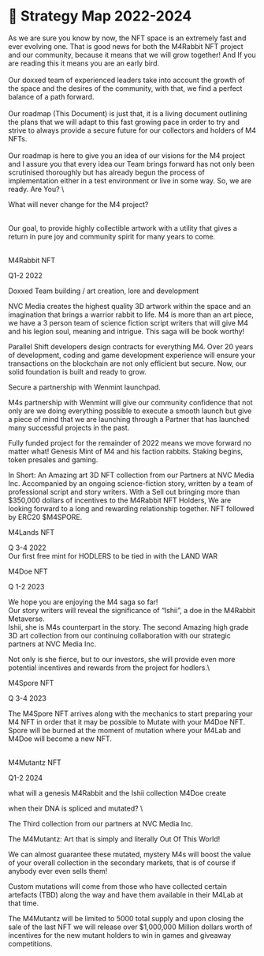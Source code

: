 # 📑 Strategy Map 2022-2024

As we are sure you know by now, the NFT space is an extremely fast and ever evolving one. That is good news for both the M4Rabbit NFT project and our community, because it means that we will grow together!  And If you are reading this it means you are an early bird.\
\
Our doxxed team of experienced leaders take into account the growth of the space and the desires of the community, with that, we find a perfect balance of a path forward.\
\
Our roadmap (This Document) is just that, it is a living document outlining the plans that we will adapt to this fast growing pace in order to try and strive to always provide a secure future for our collectors and holders of M4 NFTs.\
\
Our roadmap is here to give you an idea of our visions for the M4 project and I assure you that every idea our Team brings forward has not only been scrutinised thoroughly but has already begun the process of implementation either in a test environment or live in some way. So, we are ready.  Are You? \


What will never change for the M4 project?&#x20;

\
Our goal, to provide highly collectible artwork with a utility that gives a return in pure joy and community spirit for many years to come.&#x20;

\
M4Rabbit NFT

Q1-2 2022



Doxxed Team building / art creation, lore and development

NVC Media creates the highest quality 3D artwork within the space and an imagination that brings a warrior rabbit to life. M4 is more than an art piece, we have a 3 person team of science fiction script writers that will give M4 and his legion soul, meaning and intrigue. This saga will be book worthy!&#x20;

Parallel Shift developers design contracts for everything M4. Over 20 years of development, coding and game development experience will ensure your transactions on the blockchain are not only efficient but secure. Now, our solid foundation is built and ready to grow.

Secure a partnership with Wenmint launchpad.&#x20;

M4s partnership with Wenmint will give our community confidence that not only are we doing everything possible to execute a smooth launch but give a piece of mind that we are launching through a Partner that has launched many successful projects in the past.

Fully funded project for the remainder of 2022 means we move forward no matter what! Genesis Mint of M4 and his faction rabbits. Staking begins, token presales and gaming.&#x20;

In Short: An Amazing art 3D NFT collection from our Partners at NVC Media Inc.  Accompanied by an ongoing science-fiction story, written by a team of professional script and story writers.  With a Sell out bringing more than $350,000 dollars of incentives to the M4Rabbit NFT Holders, We are looking forward to a long and rewarding relationship together. NFT followed by ERC20 $M4SPORE.



M4Lands NFT

Q 3-4 2022\
Our first free mint for HODLERS to be tied in with the LAND WAR



M4Doe NFT

Q 1-2 2023

We hope you are enjoying the M4 saga so far!\
Our story writers will reveal the significance of “Ishii”, a doe in the M4Rabbit Metaverse. \
Ishii, she is M4s counterpart in the story. The second Amazing high grade 3D art collection from our continuing collaboration with our strategic partners at NVC Media Inc.&#x20;

Not only is she fierce, but to our investors, she will provide even more potential incentives and rewards from the project for hodlers.\


M4Spore NFT

Q 3-4 2023

The M4Spore NFT arrives along with the mechanics to start preparing your M4 NFT in order that it may be possible to Mutate with your M4Doe NFT. Spore will be burned at the moment of mutation where your M4Lab and M4Doe will become a new NFT.

\
M4Mutantz NFT

Q1-2 2024

what will a genesis M4Rabbit and the Ishii collection M4Doe create&#x20;

when their DNA is spliced and mutated? \


The Third collection from our partners at NVC Media Inc. &#x20;

The M4Mutantz: Art that is simply and literally Out Of This World! &#x20;

We can almost guarantee these mutated, mystery M4s will boost the value of your overall collection in the secondary markets, that is of course if anybody ever even sells them! &#x20;

Custom mutations will come from those who have collected certain artefacts (TBD) along the way and have them available in their M4Lab at that time. &#x20;

The M4Mutantz will be limited to 5000 total supply and upon closing the sale of the last NFT we will release over $1,000,000 Million dollars worth of incentives for the new mutant holders to win in games and giveaway competitions.
